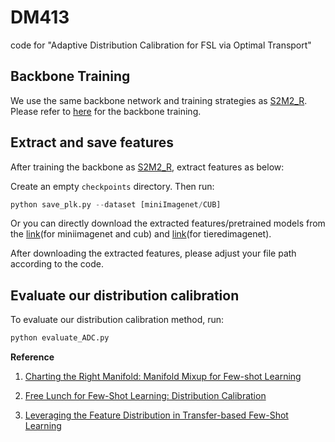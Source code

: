 # DM413

code for  "Adaptive Distribution Calibration for FSL via Optimal Transport"

## Backbone Training
We use the same backbone network and training strategies as [S2M2_R](https://arxiv.org/pdf/1907.12087.pdf). Please refer to [here](https://github.com/nupurkmr9/S2M2_fewshot) for the backbone training.

## Extract and save features
After training the backbone as [S2M2_R](https://arxiv.org/pdf/1907.12087.pdf), extract features as below:

Create an empty `checkpoints` directory. Then run: 
```python
python save_plk.py --dataset [miniImagenet/CUB] 
```

Or you can directly download the extracted features/pretrained models from the [link](
https://drive.google.com/drive/folders/1IjqOYLRH0OwkMZo8Tp4EG02ltDppi61n?usp=sharing)(for miniimagenet and cub) and [link](https://drive.google.com/file/d/1CV7VdGTYffeS964Ov0P78YsdnMz3DCWY/view?usp=sharing)(for tieredimagenet).

After downloading the extracted features, please adjust your file path according to the code.

## Evaluate our distribution calibration
To evaluate our distribution calibration method, run:
```python
python evaluate_ADC.py
```



**Reference**

1. [Charting the Right Manifold: Manifold Mixup for Few-shot Learning](https://github.com/nupurkmr9/S2M2_fewshot)

2. [Free Lunch for Few-Shot Learning: Distribution Calibration](https://github.com/ShuoYang-1998/Few_Shot_Distribution_Calibration#iclr2021-oral-free-lunch-for-few-shot-learning-distribution-calibration)

3. [Leveraging the Feature Distribution in Transfer-based Few-Shot Learning](https://github.com/yhu01/PT-MAP)

